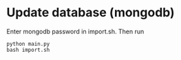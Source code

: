 # Update database (mongodb)
Enter mongodb password in import.sh. Then run
```
python main.py
bash import.sh
```
